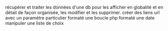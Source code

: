 récupérer et traiter les données d'une db pour les afficher en globalité et en détail de façon organisée, les modifier et les supprimer.
créer des liens url avec un paramétre particulier 
formaté une boucle php
formaté une date
manipuler une liste de choix 
